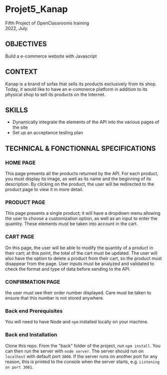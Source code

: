# Projet5_Kanap
Fifth Project of OpenClassrooms training 
<br>2022, July.

<h2> OBJECTIVES </h2>

Build a e-commerce website with Javascript

<h2> CONTEXT </h2>

Kanap is a brand of sofas that sells its products exclusively from its shop. <br>
Today, it would like to have an e-commerce platform in addition to its physical shop to sell its products on the Internet.

<h2> SKILLS </h2>

<ul>
<li>Dynamically integrate the elements of the API into the various pages of the site</li>
<li>Set up an acceptance testing plan</li>
</ul>

<h2> TECHNICAL & FONCTIONNAL SPECIFICATIONS </h2>

<h3> HOME PAGE </h3>
This page presents all the products returned by the API.
For each product, you must display its image, as well as its name and the beginning of its description.
By clicking on the product, the user will be redirected to the product page to view it in more detail.


<h3> PRODUCT PAGE </h3>
This page presents a single product; it will have a dropdown menu allowing the user to choose a customization option, as well as an input to enter the quantity. These elements must be taken into account in the cart.

<h3> CART PAGE </h3>
On this page, the user will be able to modify the quantity of a product in their cart; at this point, the total of the cart must be updated.
The user will also have the option to delete a product from their cart, so the product must disappear from the page.
User inputs must be analyzed and validated to check the format and type of data before sending to the API. 

<h3> CONFIRMATION PAGE </h3>
the user must see their order number displayed. Care must be taken to ensure that this number is not stored anywhere.


### Back end Prerequisites ###

You will need to have Node and `npm` installed locally on your machine.

### Back end Installation ###

Clone this repo. From the "back" folder of the project, run `npm install`. You 
can then run the server with `node server`. 
The server should run on `localhost` with default port `3000`. If the
server runs on another port for any reason, this is printed to the
console when the server starts, e.g. `Listening on port 3001`.
